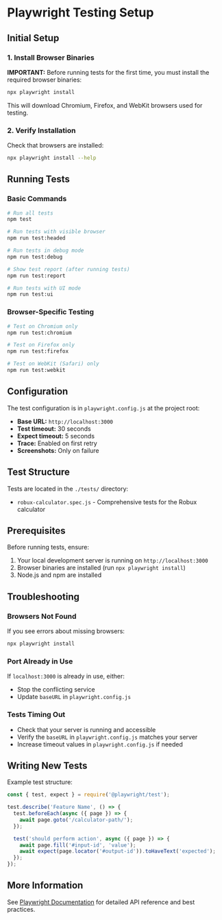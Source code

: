 # Playwright Testing Setup

## Initial Setup

### 1. Install Browser Binaries

**IMPORTANT:** Before running tests for the first time, you must install the required browser binaries:

```bash
npx playwright install
```

This will download Chromium, Firefox, and WebKit browsers used for testing.

### 2. Verify Installation

Check that browsers are installed:

```bash
npx playwright install --help
```

## Running Tests

### Basic Commands

```bash
# Run all tests
npm test

# Run tests with visible browser
npm run test:headed

# Run tests in debug mode
npm run test:debug

# Show test report (after running tests)
npm run test:report

# Run tests with UI mode
npm run test:ui
```

### Browser-Specific Testing

```bash
# Test on Chromium only
npm run test:chromium

# Test on Firefox only
npm run test:firefox

# Test on WebKit (Safari) only
npm run test:webkit
```

## Configuration

The test configuration is in `playwright.config.js` at the project root:

- **Base URL:** `http://localhost:3000`
- **Test timeout:** 30 seconds
- **Expect timeout:** 5 seconds
- **Trace:** Enabled on first retry
- **Screenshots:** Only on failure

## Test Structure

Tests are located in the `./tests/` directory:

- `robux-calculator.spec.js` - Comprehensive tests for the Robux calculator

## Prerequisites

Before running tests, ensure:

1. Your local development server is running on `http://localhost:3000`
2. Browser binaries are installed (run `npx playwright install`)
3. Node.js and npm are installed

## Troubleshooting

### Browsers Not Found

If you see errors about missing browsers:

```bash
npx playwright install
```

### Port Already in Use

If `localhost:3000` is already in use, either:
- Stop the conflicting service
- Update `baseURL` in `playwright.config.js`

### Tests Timing Out

- Check that your server is running and accessible
- Verify the `baseURL` in `playwright.config.js` matches your server
- Increase timeout values in `playwright.config.js` if needed

## Writing New Tests

Example test structure:

```javascript
const { test, expect } = require('@playwright/test');

test.describe('Feature Name', () => {
  test.beforeEach(async ({ page }) => {
    await page.goto('/calculator-path/');
  });

  test('should perform action', async ({ page }) => {
    await page.fill('#input-id', 'value');
    await expect(page.locator('#output-id')).toHaveText('expected');
  });
});
```

## More Information

See [Playwright Documentation](https://playwright.dev) for detailed API reference and best practices.
